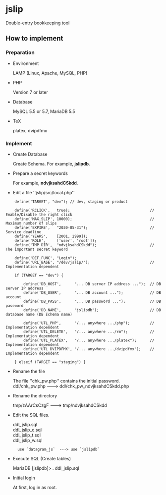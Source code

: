 # jslip
Double-entry bookkeeping tool

## How to implement

### Preparation

* Environment

	LAMP (Linux, Apache, MySQL, PHP)

* PHP

	Version 7 or later

* Database

	MySQL 5.5 or 5.7, MariaDB 5.5

* TeX

	platex, dvipdfmx

### Implement

* Create Database

	Create Schema. For example, **jslipdb**.

* Prepare a secret keywords

	For example, **ndvjksahdCSkdd**.

* Edit a file ''jslip/src/local.php''

```
	define('TARGET', "dev"); // dev, staging or product

	define('RCLICK',   true);                                    // Enable/Disable the right click
	define('MAX_SLIP', 10000);                                   // Maximum number of slips
	define('EXPIRE',   "2030-05-31");                            // Service deadline
	define('YEARS',    [2001, 2999]);
	define('ROLE',     ['user', 'root']);
	define('TMP_DIR',  "ndvjksahdCSkdd");                        // The important secret keyword

	define('DEF_FUNC', "Login");
	define('URL_BASE', "/dev/jslip/");                           // Implementation dependent

	if (TARGET == "dev") {

	    define('DB_HOST',      "... DB server IP address ...");  // DB server IP address
	    define('DB_USER',      "... DB account ...");            // DB account
	    define('DB_PASS',      "... DB password ...");           // DB password
	    define('DB_NAME',      "jslipdb");                       // DB database name (DB schema name)

	    define('UTL_PHP',      "/... anywhere .../php");         // Implementation dependent
	    define('UTL_DELETE',   "/... anywhere .../rm");          // Implementation dependent
	    define('UTL_PLATEX',   "/... anywhere .../platex");      // Implementation dependent
	    define('UTL_DVIPDFMX', "/... anywhere .../dvipdfmx");    // Implementation dependent

	} elseif (TARGET == "staging") {
```

* Rename the file

	The file ''chk_pw.php'' contains the initial password.  
	ddl/chk_pw.php  --->  ddl/chk_pw_ndvjksahdCSkdd.php

* Rename the directory

	tmp/zAArCsCzgF  --->  tmp/ndvjksahdCSkdd

* Edit the SQL files.

	ddl_jslip.sql  
	ddl_jslip_c.sql  
	ddl_jslip_t.sql  
	ddl_jslip_w.sql

		use `datagram_js`  ---> use `jslipdb`

* Execute SQL (Create tables)

	MariaDB [jslipdb]> \. ddl_jslip.sql

* Initial login

	At first, log in as root.
